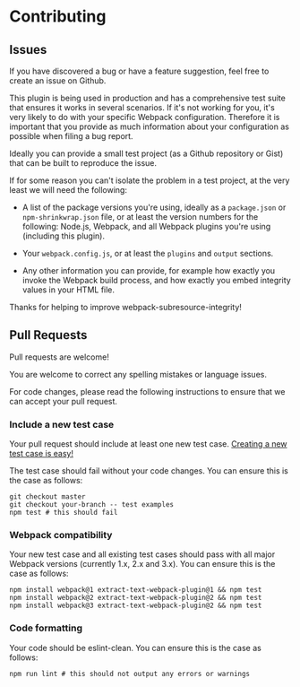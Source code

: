 # Contributing

## Issues

If you have discovered a bug or have a feature suggestion, feel free
to create an issue on Github.

This plugin is being used in production and has a comprehensive test
suite that ensures it works in several scenarios.  If it's not working
for you, it's very likely to do with your specific Webpack
configuration.  Therefore it is important that you provide as much
information about your configuration as possible when filing a bug
report.

Ideally you can provide a small test project (as a Github repository
or Gist) that can be built to reproduce the issue.

If for some reason you can't isolate the problem in a test project, at
the very least we will need the following:

- A list of the package versions you're using, ideally as a
  `package.json` or `npm-shrinkwrap.json` file, or at least the
  version numbers for the following: Node.js, Webpack, and all Webpack
  plugins you're using (including this plugin).

- Your `webpack.config.js`, or at least the `plugins` and `output`
  sections.

- Any other information you can provide, for example how exactly you
  invoke the Webpack build process, and how exactly you embed
  integrity values in your HTML file.

Thanks for helping to improve webpack-subresource-integrity!

## Pull Requests

Pull requests are welcome!

You are welcome to correct any spelling mistakes or language issues.

For code changes, please read the following instructions to ensure
that we can accept your pull request.

### Include a new test case

Your pull request should include at least one new test case.
[Creating a new test case is easy!](examples/README.md#examples/README.md)

The test case should fail without your code changes.  You can ensure
this is the case as follows:

```shell
git checkout master
git checkout your-branch -- test examples
npm test # this should fail
```

### Webpack compatibility

Your new test case and all existing test cases should pass with all
major Webpack versions (currently 1.x, 2.x and 3.x).  You can ensure
this is the case as follows:

```shell
npm install webpack@1 extract-text-webpack-plugin@1 && npm test
npm install webpack@2 extract-text-webpack-plugin@2 && npm test
npm install webpack@3 extract-text-webpack-plugin@2 && npm test
```

### Code formatting

Your code should be eslint-clean.  You can ensure this is the case as
follows:

```shell
npm run lint # this should not output any errors or warnings
```
